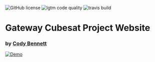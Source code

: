 ![GitHub license](https://img.shields.io/badge/license-MIT-blue.svg)
![lgtm code quality](https://img.shields.io/lgtm/grade/javascript/g/gkjohnson/three-mesh-bvh.svg?label=code-quality)
![travis build](https://img.shields.io/travis/gkjohnson/three-mesh-bvh.svg)

# Gateway Cubesat Project Website
### by [Cody Bennett](https://codyb.co)

[![Demo](img/demo.png)](https://codyb.co/gatesat)
